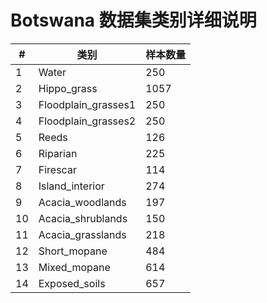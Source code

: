 # Botswana 数据集类别详细说明

| #   | 类别                           | 样本数量 |
|-----|-------------------------------|----------|
| 1   | Water                         | 250      |
| 2   | Hippo_grass                   | 1057     |
| 3   | Floodplain_grasses1           | 250      |
| 4   | Floodplain_grasses2           | 250      |
| 5   | Reeds                         | 126      |
| 6   | Riparian                      | 225      |
| 7   | Firescar                      | 114      |
| 8   | Island_interior               | 274      |
| 9   | Acacia_woodlands              | 197      |
| 10  | Acacia_shrublands             | 150      |
| 11  | Acacia_grasslands             | 218      |
| 12  | Short_mopane                  | 484      |
| 13  | Mixed_mopane                  | 614      |
| 14  | Exposed_soils                 | 657      |
